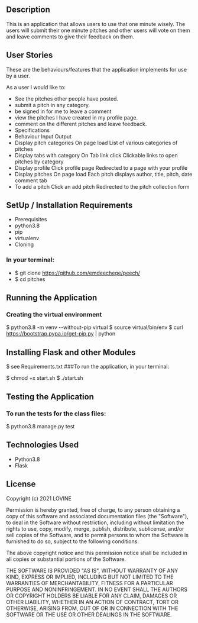 ## Description
This is an application that allows users to use that one minute wisely. The users will submit their one minute pitches and other users will vote on them and leave comments to give their feedback on them.

## User Stories

These are the behaviours/features that the application implements for use by a user.

As a user I would like to:

* See the pitches other people have posted.
* submit a pitch in any category.
* be signed in for me to leave a comment
* view the pitches I have created in my profile page.
* comment on the different pitches and leave feedback.
* Specifications
* Behaviour	Input	Output
* Display pitch categories	On page load	List of various categories of pitches
* Display tabs with category	On Tab link click	Clickable links to open pitches by category
* Display profile	Click profile page	Redirected to a page with your profile
* Display pitches	On page load	Each pitch displays author, title, pitch, date comment tab
* To add a pitch	Click an add pitch	Redirected to the pitch collection form

## SetUp / Installation Requirements

* Prerequisites
* python3.8
* pip
* virtualenv
* Cloning

### In your terminal:

 * $ git clone https://github.com/emdeechege/peech/
 * $ cd pitches
## Running the Application
### Creating the virtual environment

 $ python3.8 -m venv --without-pip virtual
 $ source virtual/bin/env
 $ curl https://bootstrap.pypa.io/get-pip.py | python

 ## Installing Flask and other Modules

  $ see Requirements.txt
 ###To run the application, in your terminal:

  $ chmod +x start.sh
  $ ./start.sh

## Testing the Application
### To run the tests for the class files:

  $ python3.8 manage.py test

## Technologies Used
* Python3.8
* Flask

## License
Copyright (c) 2021 LOVINE

Permission is hereby granted, free of charge, to any person obtaining a copy of this software and associated documentation files (the "Software"), to deal in the Software without restriction, including without limitation the rights to use, copy, modify, merge, publish, distribute, sublicense, and/or sell copies of the Software, and to permit persons to whom the Software is furnished to do so, subject to the following conditions:

The above copyright notice and this permission notice shall be included in all copies or substantial portions of the Software.

THE SOFTWARE IS PROVIDED "AS IS", WITHOUT WARRANTY OF ANY KIND, EXPRESS OR IMPLIED, INCLUDING BUT NOT LIMITED TO THE WARRANTIES OF MERCHANTABILITY, FITNESS FOR A PARTICULAR PURPOSE AND NONINFRINGEMENT. IN NO EVENT SHALL THE AUTHORS OR COPYRIGHT HOLDERS BE LIABLE FOR ANY CLAIM, DAMAGES OR OTHER LIABILITY, WHETHER IN AN ACTION OF CONTRACT, TORT OR OTHERWISE, ARISING FROM, OUT OF OR IN CONNECTION WITH THE SOFTWARE OR THE USE OR OTHER DEALINGS IN THE SOFTWARE.




